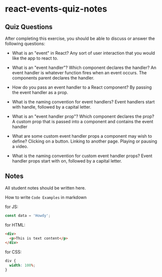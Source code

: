 # react-events-quiz-notes

## Quiz Questions

After completing this exercise, you should be able to discuss or answer the following questions:

- What is an "event" in React?
  Any sort of user interaction that you would like the app to react to.

- What is an "event handler"? Which component declares the handler?
  An event handler is whatever function fires when an event occurs. The components parent declares the handler.

- How do you pass an event handler to a React component?
  By passing the event handler as a prop.

- What is the naming convention for event handlers?
  Event handlers start with handle, followed by a capital letter.

- What is an "event handler prop"? Which component declares the prop?
  A custom prop that is passed into a component and contains the event handler

- What are some custom event handler props a component may wish to define?
  Clicking on a button. Linking to another page. Playing or pausing a video.

- What is the naming convention for custom event handler props?
  Event handler props start with on, followed by a capital letter.

## Notes

All student notes should be written here.

How to write `Code Examples` in markdown

for JS:

```javascript
const data = 'Howdy';
```

for HTML:

```html
<div>
  <p>This is text content</p>
</div>
```

for CSS:

```css
div {
  width: 100%;
}
```
